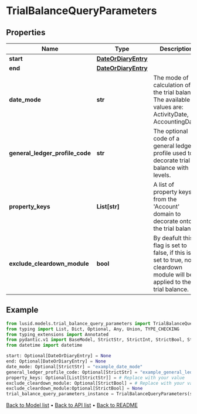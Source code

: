 # TrialBalanceQueryParameters

## Properties
Name | Type | Description | Notes
------------ | ------------- | ------------- | -------------
**start** | [**DateOrDiaryEntry**](DateOrDiaryEntry.md) |  | [optional] 
**end** | [**DateOrDiaryEntry**](DateOrDiaryEntry.md) |  | [optional] 
**date_mode** | **str** | The mode of calculation of the trial balance. The available values are: ActivityDate, AccountingDate. | [optional] 
**general_ledger_profile_code** | **str** | The optional code of a general ledger profile used to decorate trial balance with levels. | [optional] 
**property_keys** | **List[str]** | A list of property keys from the &#39;Account&#39; domain to decorate onto the trial balance. | [optional] 
**exclude_cleardown_module** | **bool** | By deafult this flag is set to false, if this is set to true, no cleardown module will be applied to the trial balance. | [optional] 
## Example

```python
from lusid.models.trial_balance_query_parameters import TrialBalanceQueryParameters
from typing import List, Dict, Optional, Any, Union, TYPE_CHECKING
from typing_extensions import Annotated
from pydantic.v1 import BaseModel, StrictStr, StrictInt, StrictBool, StrictFloat, StrictBytes, Field, validator, ValidationError, conlist, constr
from datetime import datetime

start: Optional[DateOrDiaryEntry] = None
end: Optional[DateOrDiaryEntry] = None
date_mode: Optional[StrictStr] = "example_date_mode"
general_ledger_profile_code: Optional[StrictStr] = "example_general_ledger_profile_code"
property_keys: Optional[List[StrictStr]] = # Replace with your value
exclude_cleardown_module: Optional[StrictBool] = # Replace with your value
exclude_cleardown_module:Optional[StrictBool] = None
trial_balance_query_parameters_instance = TrialBalanceQueryParameters(start=start, end=end, date_mode=date_mode, general_ledger_profile_code=general_ledger_profile_code, property_keys=property_keys, exclude_cleardown_module=exclude_cleardown_module)

```

[Back to Model list](../README.md#documentation-for-models) &#8226; [Back to API list](../README.md#documentation-for-api-endpoints) &#8226; [Back to README](../README.md)

